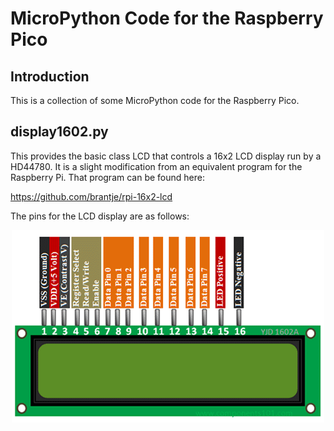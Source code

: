 # MicroPython Code for the Raspberry Pico

## Introduction
This is a collection of some MicroPython code for the Raspberry Pico. 

## display1602.py 
This provides the basic class LCD that controls a 16x2 LCD display run by a HD44780. It is a slight modification from an equivalent program for the Raspberry Pi. That program can be found here:

https://github.com/brantje/rpi-16x2-lcd

The pins for the LCD display are as follows:

<p align="center">
  <img src="./img/lcdPinout.png" alt="PinOut for the 16x2 display" width="500">
</p>

